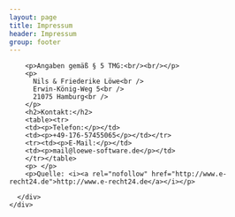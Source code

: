 ```yaml
---
layout: page
title: Impressum
header: Impressum
group: footer
---
```


<section class="content-10">
  <div class="container">
    <div class="row">
      <div class="col-xs-8">

        <p>Angaben gemäß § 5 TMG:<br/><br/></p>
        <p>
          Nils & Friederike Löwe<br />
          Erwin-König-Weg 5<br />
          21075 Hamburg<br />
        </p>
        <h2>Kontakt:</h2>
        <table><tr>
        <td><p>Telefon:</p></td>
        <td><p>+49-176-57455065</p></td></tr>
        <tr><td><p>E-Mail:</p></td>
        <td><p>mail@loewe-software.de</p></td>
        </tr></table>
        <p> </p>
        <p>Quelle: <i><a rel="nofollow" href="http://www.e-recht24.de">http://www.e-recht24.de</a></i></p>

      </div>
    </div>
  </div>
</section>



